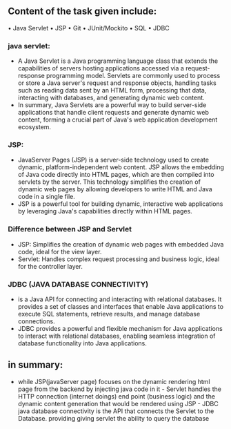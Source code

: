 ## Content of the task given include:
• Java Servlet
• JSP
• Git
• JUnit/Mockito
• SQL
• JDBC

### java servlet: 
- A Java Servlet is a Java 
programming language class that extends 
the capabilities of servers hosting 
applications accessed via a request-response 
programming model. Servlets are commonly 
used to process or store a Java server's
request and response objects, handling 
tasks such as reading data sent by an HTML
form, processing that data, interacting 
with databases, and generating dynamic web 
content.
- In summary, Java Servlets are a powerful way 
to build server-side applications 
that handle client requests and generate dynamic web content, forming a crucial part of Java's web application development ecosystem.
### JSP:
- JavaServer Pages (JSP) is a server-side technology used to create dynamic, platform-independent web content. JSP allows the embedding of Java code directly into HTML pages, which are then compiled into servlets by the server. This technology simplifies the creation of dynamic web pages by allowing developers to write HTML and Java code in a single file.
- JSP is a powerful tool for building dynamic, interactive web applications by leveraging Java's capabilities directly within HTML pages.
### Difference between JSP and Servlet
- JSP: Simplifies the creation of dynamic web pages with embedded Java code, ideal for the view layer. 
- Servlet: Handles complex request processing and business logic, ideal for the controller layer.

### JDBC (JAVA DATABASE CONNECTIVITY)
- is a Java API for connecting and interacting with relational databases. It provides a set of classes and interfaces that enable Java applications to execute SQL statements, retrieve results, and manage database connections.
- JDBC provides a powerful and flexible mechanism for Java applications to interact with relational databases, enabling seamless integration of database functionality into Java applications.

## in summary:
- while JSP(javaServer page) focuses on the 
dynamic rendering html page from the backend
by injecting java code in it - Servlet handles
the HTTP connection (internet doings) end point (business logic)
and the dynamic content generation that
would be rendered using JSP - JDBC java
database connectivity is the API that connects
the Servlet to the Database. providing
giving servlet the ability to query the database
